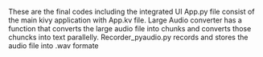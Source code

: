 These are the final codes including the integrated UI
App.py file consist of the main kivy application with App.kv file.
Large Audio converter has a function that converts the large audio file into chunks and converts those chuncks into text parallelly.
Recorder_pyaudio.py records and stores the audio file into .wav formate

